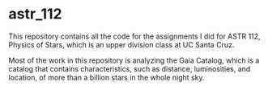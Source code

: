 # astr_112

This repository contains all the code for the assignments I did for ASTR 112, Physics of Stars, which is an upper division class at UC Santa Cruz.

Most of the work in this repository is analyzing the Gaia Catalog, which is a catalog that contains characteristics, such as distance, luminosities, and location, of more than a billion stars in the whole night sky.
